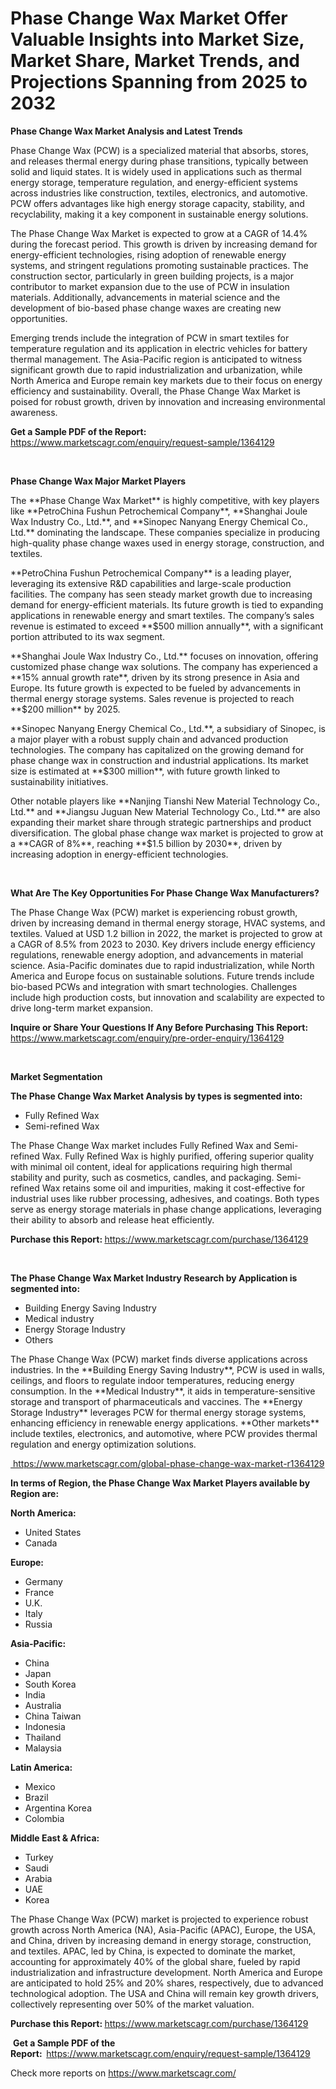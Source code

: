 <p><h1>Phase Change Wax Market Offer Valuable Insights into Market Size, Market Share, Market Trends, and Projections Spanning from 2025 to 2032</h1></p><p><strong>Phase Change Wax Market Analysis and Latest Trends</strong></p>
<p><p>Phase Change Wax (PCW) is a specialized material that absorbs, stores, and releases thermal energy during phase transitions, typically between solid and liquid states. It is widely used in applications such as thermal energy storage, temperature regulation, and energy-efficient systems across industries like construction, textiles, electronics, and automotive. PCW offers advantages like high energy storage capacity, stability, and recyclability, making it a key component in sustainable energy solutions.</p><p>The Phase Change Wax Market is expected to grow at a CAGR of 14.4% during the forecast period. This growth is driven by increasing demand for energy-efficient technologies, rising adoption of renewable energy systems, and stringent regulations promoting sustainable practices. The construction sector, particularly in green building projects, is a major contributor to market expansion due to the use of PCW in insulation materials. Additionally, advancements in material science and the development of bio-based phase change waxes are creating new opportunities.</p><p>Emerging trends include the integration of PCW in smart textiles for temperature regulation and its application in electric vehicles for battery thermal management. The Asia-Pacific region is anticipated to witness significant growth due to rapid industrialization and urbanization, while North America and Europe remain key markets due to their focus on energy efficiency and sustainability. Overall, the Phase Change Wax Market is poised for robust growth, driven by innovation and increasing environmental awareness.</p></p>
<p><strong>Get a Sample PDF of the Report:&nbsp;</strong> <a href="https://www.marketscagr.com/enquiry/request-sample/1364129?utm_campaign=2115&utm_medium=2&utm_source=Github&utm_content=ia&utm_term=29012025&utm_id=phase-change-wax">https://www.marketscagr.com/enquiry/request-sample/1364129</a></p>
<p>&nbsp;</p>
<p><strong>Phase Change Wax Major Market Players</strong></p>
<p><p>The **Phase Change Wax Market** is highly competitive, with key players like **PetroChina Fushun Petrochemical Company**, **Shanghai Joule Wax Industry Co., Ltd.**, and **Sinopec Nanyang Energy Chemical Co., Ltd.** dominating the landscape. These companies specialize in producing high-quality phase change waxes used in energy storage, construction, and textiles.</p><p>**PetroChina Fushun Petrochemical Company** is a leading player, leveraging its extensive R&D capabilities and large-scale production facilities. The company has seen steady market growth due to increasing demand for energy-efficient materials. Its future growth is tied to expanding applications in renewable energy and smart textiles. The company’s sales revenue is estimated to exceed **$500 million annually**, with a significant portion attributed to its wax segment.</p><p>**Shanghai Joule Wax Industry Co., Ltd.** focuses on innovation, offering customized phase change wax solutions. The company has experienced a **15% annual growth rate**, driven by its strong presence in Asia and Europe. Its future growth is expected to be fueled by advancements in thermal energy storage systems. Sales revenue is projected to reach **$200 million** by 2025.</p><p>**Sinopec Nanyang Energy Chemical Co., Ltd.**, a subsidiary of Sinopec, is a major player with a robust supply chain and advanced production technologies. The company has capitalized on the growing demand for phase change wax in construction and industrial applications. Its market size is estimated at **$300 million**, with future growth linked to sustainability initiatives.</p><p>Other notable players like **Nanjing Tianshi New Material Technology Co., Ltd.** and **Jiangsu Juguan New Material Technology Co., Ltd.** are also expanding their market share through strategic partnerships and product diversification. The global phase change wax market is projected to grow at a **CAGR of 8%**, reaching **$1.5 billion by 2030**, driven by increasing adoption in energy-efficient technologies.</p></p>
<p>&nbsp;</p>
<p><strong>What Are The Key Opportunities For Phase Change Wax Manufacturers?</strong></p>
<p><p>The Phase Change Wax (PCW) market is experiencing robust growth, driven by increasing demand in thermal energy storage, HVAC systems, and textiles. Valued at USD 1.2 billion in 2022, the market is projected to grow at a CAGR of 8.5% from 2023 to 2030. Key drivers include energy efficiency regulations, renewable energy adoption, and advancements in material science. Asia-Pacific dominates due to rapid industrialization, while North America and Europe focus on sustainable solutions. Future trends include bio-based PCWs and integration with smart technologies. Challenges include high production costs, but innovation and scalability are expected to drive long-term market expansion.</p></p>
<p><strong>Inquire or Share Your Questions If Any Before Purchasing This Report:</strong> <a href="https://www.marketscagr.com/enquiry/pre-order-enquiry/1364129?utm_campaign=2115&utm_medium=2&utm_source=Github&utm_content=ia&utm_term=29012025&utm_id=phase-change-wax">https://www.marketscagr.com/enquiry/pre-order-enquiry/1364129</a></p>
<p>&nbsp;</p>
<p><strong>Market Segmentation</strong></p>
<p><strong>The Phase Change Wax Market Analysis by types is segmented into:</strong></p>
<p><ul><li>Fully Refined Wax</li><li>Semi-refined Wax</li></ul></p>
<p><p>The Phase Change Wax market includes Fully Refined Wax and Semi-refined Wax. Fully Refined Wax is highly purified, offering superior quality with minimal oil content, ideal for applications requiring high thermal stability and purity, such as cosmetics, candles, and packaging. Semi-refined Wax retains some oil and impurities, making it cost-effective for industrial uses like rubber processing, adhesives, and coatings. Both types serve as energy storage materials in phase change applications, leveraging their ability to absorb and release heat efficiently.</p></p>
<p><strong>Purchase this Report:&nbsp;</strong><a href="https://www.marketscagr.com/purchase/1364129?utm_campaign=2115&utm_medium=2&utm_source=Github&utm_content=ia&utm_term=29012025&utm_id=phase-change-wax">https://www.marketscagr.com/purchase/1364129</a></p>
<p>&nbsp;</p>
<p><strong>The Phase Change Wax Market Industry Research by Application is segmented into:</strong></p>
<p><ul><li>Building Energy Saving Industry</li><li>Medical industry</li><li>Energy Storage Industry</li><li>Others</li></ul></p>
<p><p>The Phase Change Wax (PCW) market finds diverse applications across industries. In the **Building Energy Saving Industry**, PCW is used in walls, ceilings, and floors to regulate indoor temperatures, reducing energy consumption. In the **Medical Industry**, it aids in temperature-sensitive storage and transport of pharmaceuticals and vaccines. The **Energy Storage Industry** leverages PCW for thermal energy storage systems, enhancing efficiency in renewable energy applications. **Other markets** include textiles, electronics, and automotive, where PCW provides thermal regulation and energy optimization solutions.</p></p>
<p><a href="https://www.marketscagr.com/global-phase-change-wax-market-r1364129?utm_campaign=2115&utm_medium=2&utm_source=Github&utm_content=ia&utm_term=29012025&utm_id=phase-change-wax">&nbsp;https://www.marketscagr.com/global-phase-change-wax-market-r1364129</a></p>
<p><strong>In terms of Region, the Phase Change Wax Market Players available by Region are:</strong></p>
<p>
    <p> <strong> North America: </strong>
        <ul>
            <li>United States</li>
            <li>Canada</li>
        </ul>
        </p> 
    <p> <strong> Europe: </strong>
        <ul>
            <li>Germany</li>
            <li>France</li>
            <li>U.K.</li>
            <li>Italy</li>
            <li>Russia</li>
        </ul>
        </p> 
    <p> <strong> Asia-Pacific: </strong>
        <ul>
            <li>China</li>
            <li>Japan</li>
            <li>South Korea</li>
            <li>India</li>
            <li>Australia</li>
            <li>China Taiwan</li>
            <li>Indonesia</li>
            <li>Thailand</li>
            <li>Malaysia</li>
        </ul>
        </p> 
    <p> <strong> Latin America: </strong>
        <ul>
            <li>Mexico</li>
            <li>Brazil</li>
            <li>Argentina Korea</li>
            <li>Colombia</li>
        </ul>
        </p> 
    <p> <strong> Middle East & Africa: </strong>
        <ul>
            <li>Turkey</li>
            <li>Saudi</li>
            <li>Arabia</li>
            <li>UAE</li>
            <li>Korea</li>
        </ul>
    </p>
    </p>
<p><p>The Phase Change Wax (PCW) market is projected to experience robust growth across North America (NA), Asia-Pacific (APAC), Europe, the USA, and China, driven by increasing demand in energy storage, construction, and textiles. APAC, led by China, is expected to dominate the market, accounting for approximately 40% of the global share, fueled by rapid industrialization and infrastructure development. North America and Europe are anticipated to hold 25% and 20% shares, respectively, due to advanced technological adoption. The USA and China will remain key growth drivers, collectively representing over 50% of the market valuation.</p></p>
<p><strong>Purchase this Report: </strong><a href="https://www.marketscagr.com/purchase/1364129?utm_campaign=2115&utm_medium=2&utm_source=Github&utm_content=ia&utm_term=29012025&utm_id=phase-change-wax">https://www.marketscagr.com/purchase/1364129</a></p>
<p>&nbsp;<strong>Get a Sample PDF of the Report:&nbsp;&nbsp;</strong><a href="https://www.marketscagr.com/enquiry/request-sample/1364129?utm_campaign=2115&utm_medium=2&utm_source=Github&utm_content=ia&utm_term=29012025&utm_id=phase-change-wax">https://www.marketscagr.com/enquiry/request-sample/1364129</a></p>
<p><strong></strong></p>
<p>Check more reports on <a href="https://www.marketscagr.com/?utm_campaign=2115&utm_medium=2&utm_source=Github&utm_content=ia&utm_term=29012025&utm_id=phase-change-wax">https://www.marketscagr.com/</a></p>
